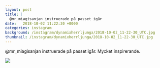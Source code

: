 ```yaml
---
layout: post
title: |
  @mr_miagisanjan instruerade på passet igår
date:   2018-10-02 11:22:30 +0000
categories: instagram
background: /instagram/dynamixherrljunga/2018-10-02_11-22-30_UTC.jpg
thumbnail: /instagram/dynamixherrljunga/2018-10-02_11-22-30_UTC.jpg
---
```

@mr_miagisanjan instruerade på passet igår. Mycket inspirerande. 



<img src='/www-dynamix-herrljunga/instagram/dynamixherrljunga/2018-10-02_11-22-30_UTC.jpg' class='img-fluid' />
